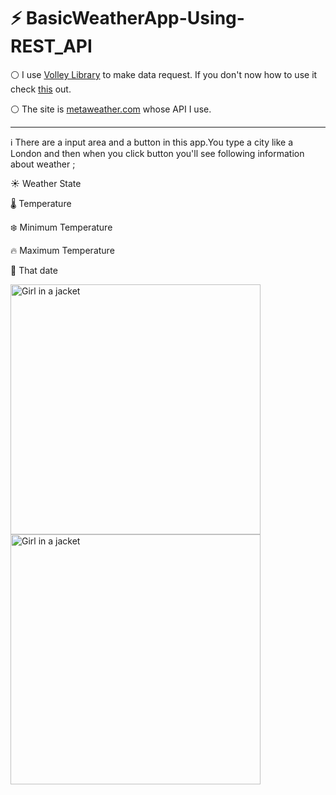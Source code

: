 # :zap: BasicWeatherApp-Using-REST_API

:white_circle: I use <a href="https://developer.android.com/training/volley">Volley Library</a> to make data request. If you don't now how to use it check <a href="https://medium.com/p/7702b0295780/edit">this</a> out. 

:white_circle: The site is <a href="https://www.metaweather.com/">metaweather.com</a> whose API I use.

<hr>

:information_source: There are a input area and a button in this app.You type a city like a London and then when you click button you'll see following  information about weather ;

:sunny: Weather State

🌡  Temperature  

:snowflake: Minimum Temperature

:fire: Maximum Temperature

:date: That date

<img src="https://user-images.githubusercontent.com/64840495/131288866-6cd75dc6-987d-4423-9ed0-9fbe57af8a0f.PNG" alt="Girl in a jacket" width="400" > <img src="https://user-images.githubusercontent.com/64840495/131288870-8d1e85ac-c309-402a-b451-4076a4fae472.PNG" alt="Girl in a jacket" width="400" >

<!-- ## <strong>:heavy_exclamation_mark: I have an <a href="https://medium.com/p/8064169bd918/edit">article</a> on my Medium account where I show you how to make this application step by step.</strong> -->
 




